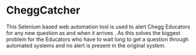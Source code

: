 # CheggCatcher
This Selenium based web automation tool is used to alert Chegg Educators for any new question as and when it arrives . As this solves the biggest problem for the Educators who have to wait long to get a question through automated systems and no alert is present in the original system.

